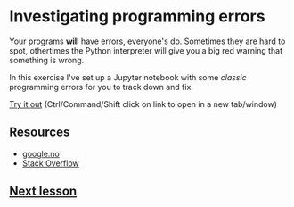 # Investigating programming errors

Your programs **will** have errors, everyone's do. Sometimes they are hard to spot, othertimes the Python interpreter will give you a big red warning that something is wrong.

In this exercise I've set up a Jupyter notebook with some _classic_ programming errors for you to track down and fix.

[Try it out](http://colab.research.google.com/github/dfbr/pythonLessons/blob/main/Notebooks/programmingErrors.ipynb) (Ctrl/Command/Shift click on link to open in a new tab/window)

## Resources

- [google.no](https://google.no)
- [Stack Overflow](https://stackoverflow.com/)

## [Next lesson](exportScript.md)